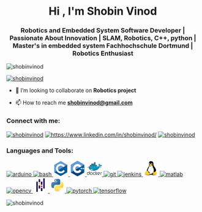 <h1 align="center">Hi , I'm Shobin Vinod</h1>
<h3 align="center">Robotics and Embedded System Software Developer | Passionate About Innovation | SLAM, Robotics, C++, python | Master's in embedded system Fachhochschule Dortmund | Robotics Enthusiast</h3>

<p align="left"> <img src="https://komarev.com/ghpvc/?username=shobinvinod&label=Profile%20views&color=0e75b6&style=flat" alt="shobinvinod" /> </p>

<p align="left"> <a href="https://twitter.com/shobinvinod" target="blank"><img src="https://img.shields.io/twitter/follow/shobinvinod?logo=twitter&style=for-the-badge" alt="shobinvinod" /></a> </p>

- 👯 I’m looking to collaborate on **Robotics project**

- 📫 How to reach me **shobinvinod@gmail.com**

<h3 align="left">Connect with me:</h3>
<p align="left">
<a href="https://twitter.com/shobinvinod" target="blank"><img align="center" src="https://cdn.jsdelivr.net/npm/simple-icons@3.0.1/icons/twitter.svg" alt="shobinvinod" height="30" width="40" /></a>
<a href="https://www.linkedin.com/in/shobinvinod/" target="blank"><img align="center" src="https://cdn.jsdelivr.net/npm/simple-icons@3.0.1/icons/linkedin.svg" alt="https://www.linkedin.com/in/shobinvinod/" height="30" width="40" /></a>
<a href="https://instagram.com/shobinvinod" target="blank"><img align="center" src="https://cdn.jsdelivr.net/npm/simple-icons@3.0.1/icons/instagram.svg" alt="shobinvinod" height="30" width="40" /></a>
</p>

<h3 align="left">Languages and Tools:</h3>
<p align="left"> <a href="https://www.arduino.cc/" target="_blank" rel="noreferrer"> <img src="https://cdn.worldvectorlogo.com/logos/arduino-1.svg" alt="arduino" width="40" height="40"/> </a> <a href="https://www.gnu.org/software/bash/" target="_blank" rel="noreferrer"> <img src="https://www.vectorlogo.zone/logos/gnu_bash/gnu_bash-icon.svg" alt="bash" width="40" height="40"/> </a> <a href="https://www.cprogramming.com/" target="_blank" rel="noreferrer"> <img src="https://raw.githubusercontent.com/devicons/devicon/master/icons/c/c-original.svg" alt="c" width="40" height="40"/> </a> <a href="https://www.w3schools.com/cpp/" target="_blank" rel="noreferrer"> <img src="https://raw.githubusercontent.com/devicons/devicon/master/icons/cplusplus/cplusplus-original.svg" alt="cplusplus" width="40" height="40"/> </a> <a href="https://www.docker.com/" target="_blank" rel="noreferrer"> <img src="https://raw.githubusercontent.com/devicons/devicon/master/icons/docker/docker-original-wordmark.svg" alt="docker" width="40" height="40"/> </a> <a href="https://git-scm.com/" target="_blank" rel="noreferrer"> <img src="https://www.vectorlogo.zone/logos/git-scm/git-scm-icon.svg" alt="git" width="40" height="40"/> </a> <a href="https://www.jenkins.io" target="_blank" rel="noreferrer"> <img src="https://www.vectorlogo.zone/logos/jenkins/jenkins-icon.svg" alt="jenkins" width="40" height="40"/> </a> <a href="https://www.linux.org/" target="_blank" rel="noreferrer"> <img src="https://raw.githubusercontent.com/devicons/devicon/master/icons/linux/linux-original.svg" alt="linux" width="40" height="40"/> </a> <a href="https://www.mathworks.com/" target="_blank" rel="noreferrer"> <img src="https://upload.wikimedia.org/wikipedia/commons/2/21/Matlab_Logo.png" alt="matlab" width="40" height="40"/> </a> <a href="https://opencv.org/" target="_blank" rel="noreferrer"> <img src="https://www.vectorlogo.zone/logos/opencv/opencv-icon.svg" alt="opencv" width="40" height="40"/> </a> <a href="https://pandas.pydata.org/" target="_blank" rel="noreferrer"> <img src="https://raw.githubusercontent.com/devicons/devicon/2ae2a900d2f041da66e950e4d48052658d850630/icons/pandas/pandas-original.svg" alt="pandas" width="40" height="40"/> </a> <a href="https://www.python.org" target="_blank" rel="noreferrer"> <img src="https://raw.githubusercontent.com/devicons/devicon/master/icons/python/python-original.svg" alt="python" width="40" height="40"/> </a> <a href="https://pytorch.org/" target="_blank" rel="noreferrer"> <img src="https://www.vectorlogo.zone/logos/pytorch/pytorch-icon.svg" alt="pytorch" width="40" height="40"/> </a> <a href="https://www.tensorflow.org" target="_blank" rel="noreferrer"> <img src="https://www.vectorlogo.zone/logos/tensorflow/tensorflow-icon.svg" alt="tensorflow" width="40" height="40"/> </a> </p>

<!--- Include this later
<p><img align="left" src="https://github-readme-stats.vercel.app/api/top-langs?username=shobinvinod&show_icons=true&locale=en&layout=compact" alt="shobinvinod" /></p>

<p>&nbsp;<img align="center" src="https://github-readme-stats.vercel.app/api?username=shobinvinod&show_icons=true&locale=en" alt="shobinvinod" /></p>
-->

<p><img align="center" src="https://github-readme-streak-stats.herokuapp.com/?user=shobinvinod&" alt="shobinvinod" /></p>

